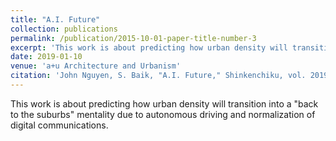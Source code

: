 ```yaml
---
title: "A.I. Future"
collection: publications
permalink: /publication/2015-10-01-paper-title-number-3
excerpt: 'This work is about predicting how urban density will transition into a "back to the suburbs" mentality due to autonomous driving and normalization of digital communications.'
date: 2019-01-10
venue: 'a+u Architecture and Urbanism'
citation: 'John Nguyen, S. Baik, "A.I. Future," Shinkenchiku, vol. 2019:01, pp. 210-211, ISSN: 1342-5447'
---
```

This work is about predicting how urban density will transition into a "back to the suburbs" mentality due to autonomous driving and normalization of digital communications.

